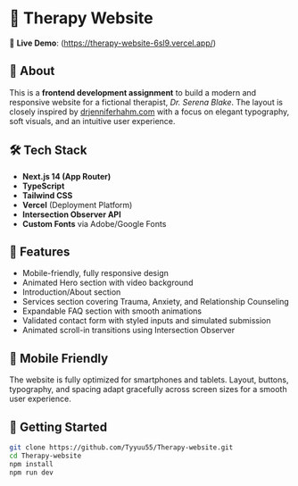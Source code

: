 # 🧠 Therapy Website 

🔗 **Live Demo**: (https://therapy-website-6sl9.vercel.app/)

## 📌 About

This is a **frontend development assignment** to build a modern and responsive website for a fictional therapist, *Dr. Serena Blake*. The layout is closely inspired by [drjenniferhahm.com](https://www.drjenniferhahm.com/) with a focus on elegant typography, soft visuals, and an intuitive user experience.

## 🛠️ Tech Stack

- **Next.js 14 (App Router)**
- **TypeScript**
- **Tailwind CSS**
- **Vercel** (Deployment Platform)
- **Intersection Observer API**
- **Custom Fonts** via Adobe/Google Fonts

## 🎯 Features

- Mobile-friendly, fully responsive design
- Animated Hero section with video background
- Introduction/About section
- Services section covering Trauma, Anxiety, and Relationship Counseling
- Expandable FAQ section with smooth animations
- Validated contact form with styled inputs and simulated submission
- Animated scroll-in transitions using Intersection Observer

## 📱 Mobile Friendly

The website is fully optimized for smartphones and tablets. Layout, buttons, typography, and spacing adapt gracefully across screen sizes for a smooth user experience.


## 🚀 Getting Started

```bash
git clone https://github.com/Tyyuu55/Therapy-website.git
cd Therapy-website
npm install
npm run dev
